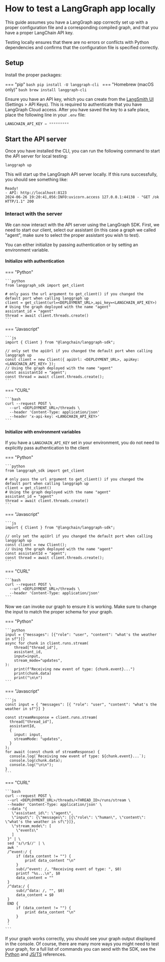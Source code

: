 # How to test a LangGraph app locally

This guide assumes you have a LangGraph app correctly set up with a proper configuration file and a corresponding compiled graph, and that you have a proper LangChain API key.

Testing locally ensures that there are no errors or conflicts with Python dependencies and confirms that the configuration file is specified correctly.

## Setup

Install the proper packages:


=== "pip" 
    ```bash
    pip install -U langgraph-cli
    ```
=== "Homebrew (macOS only)"
    ```bash
    brew install langgraph-cli
    ```

Ensure you have an API key, which you can create from the [LangSmith UI](https://smith.langchain.com) (Settings > API Keys). This is required to authenticate that you have LangGraph Cloud access. After you have saved the key to a safe place, place the following line in your `.env` file:

```python
LANGCHAIN_API_KEY = *********
```

## Start the API server

Once you have installed the CLI, you can run the following command to start the API server for local testing:

```shell
langgraph up
```

This will start up the LangGraph API server locally. If this runs successfully, you should see something like:

```shell
Ready!
- API: http://localhost:8123
2024-06-26 19:20:41,056:INFO:uvicorn.access 127.0.0.1:44138 - "GET /ok HTTP/1.1" 200
```

### Interact with the server

We can now interact with the API server using the LangGraph SDK. First, we need to start our client, select our assistant (in this case a graph we called "agent", make sure to select the proper assistant you wish to test).

You can either initialize by passing authentication or by setting an environment variable.

#### Initialize with authentication

=== "Python"

    ```python
    from langgraph_sdk import get_client

    # only pass the url argument to get_client() if you changed the default port when calling langgraph up
    client = get_client(url=<DEPLOYMENT_URL>,api_key=<LANGCHAIN_API_KEY>)
    # Using the graph deployed with the name "agent"
    assistant_id = "agent"
    thread = await client.threads.create()
    ```

=== "Javascript"

    ```js
    import { Client } from "@langchain/langgraph-sdk";

    // only set the apiUrl if you changed the default port when calling langgraph up
    const client = new Client({ apiUrl: <DEPLOYMENT_URL>, apiKey: <LANGCHAIN_API_KEY> });
    // Using the graph deployed with the name "agent"
    const assistantId = "agent";
    const thread = await client.threads.create();
    ```

=== "CURL"

    ```bash
    curl --request POST \
      --url <DEPLOYMENT_URL>/threads \
      --header 'Content-Type: application/json'
      --header 'x-api-key: <LANGCHAIN_API_KEY>'
    ```
  

#### Initialize with environment variables

If you have a `LANGCHAIN_API_KEY` set in your environment, you do not need to explicitly pass authentication to the client

=== "Python"

    ```python
    from langgraph_sdk import get_client

    # only pass the url argument to get_client() if you changed the default port when calling langgraph up
    client = get_client()
    # Using the graph deployed with the name "agent"
    assistant_id = "agent"
    thread = await client.threads.create()
    ```

=== "Javascript"

    ```js
    import { Client } from "@langchain/langgraph-sdk";

    // only set the apiUrl if you changed the default port when calling langgraph up
    const client = new Client();
    // Using the graph deployed with the name "agent"
    const assistantId = "agent";
    const thread = await client.threads.create();
    ```

=== "CURL"

    ```bash
    curl --request POST \
      --url <DEPLOYMENT_URL>/threads \
      --header 'Content-Type: application/json'
    ```

Now we can invoke our graph to ensure it is working. Make sure to change the input to match the proper schema for your graph. 

=== "Python"

    ```python
    input = {"messages": [{"role": "user", "content": "what's the weather in sf"}]}
    async for chunk in client.runs.stream(
        thread["thread_id"],
        assistant_id,
        input=input,
        stream_mode="updates",
    ):
        print(f"Receiving new event of type: {chunk.event}...")
        print(chunk.data)
        print("\n\n")
    ```
=== "Javascript"

    ```js
    const input = { "messages": [{ "role": "user", "content": "what's the weather in sf"}] }

    const streamResponse = client.runs.stream(
      thread["thread_id"],
      assistantId,
      {
        input: input,
        streamMode: "updates",
      }
    );
    for await (const chunk of streamResponse) {
      console.log(`Receiving new event of type: ${chunk.event}...`);
      console.log(chunk.data);
      console.log("\n\n");
    }
    ```

  === "CURL"

    ```bash
    curl --request POST \
     --url <DEPLOYMENT_URL>/threads/<THREAD_ID>/runs/stream \
     --header 'Content-Type: application/json' \
     --data "{
       \"assistant_id\": \"agent\",
       \"input\": {\"messages\": [{\"role\": \"human\", \"content\": \"what's the weather in sf\"}]},
       \"stream_mode\": [
         \"events\"
       ]
     }" | \
     sed 's/\r$//' | \
     awk '
     /^event:/ {
         if (data_content != "") {
             print data_content "\n"
         }
         sub(/^event: /, "Receiving event of type: ", $0)
         printf "%s...\n", $0
         data_content = ""
     }
     /^data:/ {
         sub(/^data: /, "", $0)
         data_content = $0
     }
     END {
         if (data_content != "") {
             print data_content "\n"
         }
     }
     ' 
    ```

If your graph works correctly, you should see your graph output displayed in the console. Of course, there are many more ways you might need to test your graph, for a full list of commands you can send with the SDK, see the [Python](https://langchain-ai.github.io/langgraph/cloud/reference/sdk/python_sdk_ref/) and [JS/TS](https://langchain-ai.github.io/langgraph/cloud/reference/sdk/js_ts_sdk_ref/) references.
